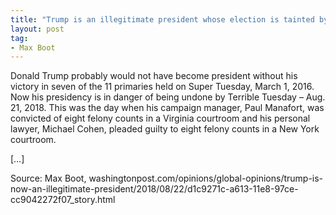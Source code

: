 ```yaml
---
title: "Trump is an illegitimate president whose election is tainted by fraud"
layout: post
tag:
- Max Boot
---
```


Donald Trump probably would not have become president without his victory in seven of the 11 primaries held on Super Tuesday, March 1, 2016. Now his presidency is in danger of being undone by Terrible Tuesday – Aug. 21, 2018. This was the day when his campaign manager, Paul Manafort, was convicted of eight felony counts in a Virginia courtroom and his personal lawyer, Michael Cohen, pleaded guilty to eight felony counts in a New York courtroom.

[…]

Source: Max Boot, washingtonpost.com/opinions/global-opinions/trump-is-now-an-illegitimate-president/2018/08/22/d1c9271c-a613-11e8-97ce-cc9042272f07\_story.html
